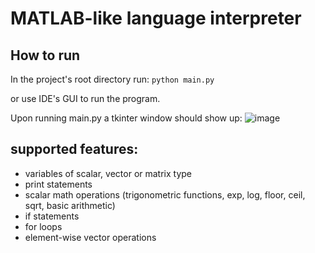# MATLAB-like language interpreter

## How to run
In the project's root directory run:
`python main.py`

or use IDE's GUI to run the program.

Upon running main.py a tkinter window should show up:
![image](https://github.com/piotr-bledowski/MATLAB_like_language_interpreter/assets/63125128/b160356d-14f7-42b9-93eb-dd89e9bbe65a)


## supported features:
- variables of scalar, vector or matrix type
- print statements
- scalar math operations (trigonometric functions, exp, log, floor, ceil, sqrt, basic arithmetic)
- if statements
- for loops
- element-wise vector operations
